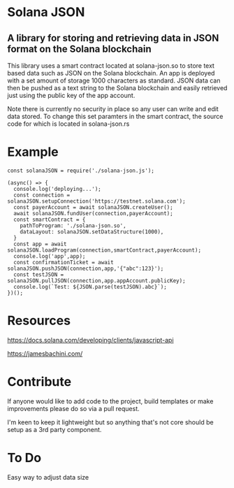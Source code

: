 # Solana JSON

## A library for storing and retrieving data in JSON format on the Solana blockchain

This library uses a smart contract located at solana-json.so to store text based data such as JSON on the Solana blockchain. An app is deployed with a set amount of storage 1000 characters as standard. JSON data can then be pushed as a text string to the Solana blockchain and easily retrieved just using the public key of the app account.

Note there is currently no security in place so any user can write and edit data stored. To change this set paramters in the smart contract, the source code for which is located in solana-json.rs

# Example
```
const solanaJSON = require('./solana-json.js');

(async() => {
  console.log('deploying...');
  const connection = solanaJSON.setupConnection('https://testnet.solana.com');
  const payerAccount = await solanaJSON.createUser();
  await solanaJSON.fundUser(connection,payerAccount);
  const smartContract = {
    pathToProgram: './solana-json.so',
    dataLayout: solanaJSON.setDataStructure(1000),
  }
  const app = await solanaJSON.loadProgram(connection,smartContract,payerAccount);
  console.log('app',app);
  const confirmationTicket = await solanaJSON.pushJSON(connection,app,'{"abc":123}');
  const testJSON = solanaJSON.pullJSON(connection,app.appAccount.publicKey);
  console.log(`Test: ${JSON.parse(testJSON).abc}`);
})();
```

# Resources
https://docs.solana.com/developing/clients/javascript-api

https://jamesbachini.com/


# Contribute
If anyone would like to add code to the project, build templates or make improvements please do so via a pull request.

I'm keen to keep it lightweight but so anything that's not core should be setup as a 3rd party component.

# To Do
Easy way to adjust data size